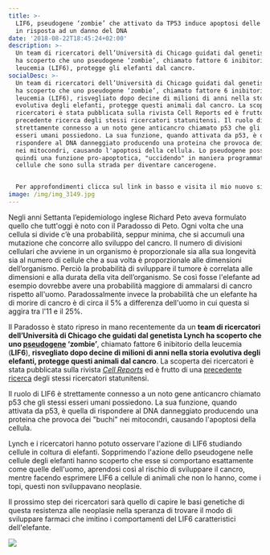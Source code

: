 ```yaml
---
title: >-
  LIF6, pseudogene ‘zombie’ che attivato da TP53 induce apoptosi delle cellule
  in risposta ad un danno del DNA
date: '2018-08-22T18:45:24+02:00'
description: >-
  Un team di ricercatori dell’Università di Chicago guidati dal genetista Lynch
  ha scoperto che uno pseudogene ‘zombie’, chiamato fattore 6 inibitorio della
  leucemia (LIF6), protegge gli elefanti dal cancro. 
socialDesc: >-
  Un team di ricercatori dell’Università di Chicago guidati dal genetista Lynch
  ha scoperto che uno pseudogene ‘zombie’, chiamato fattore 6 inibitorio della
  leucemia (LIF6), risvegliato dopo decine di milioni di anni nella storia
  evolutiva degli elefanti, protegge questi animali dal cancro. La scoperta dei
  ricercatori è stata pubblicata sulla rivista Cell Reports ed è frutto di una
  precedente ricerca degli stessi ricercatori statunitensi. Il ruolo di LIF6 è
  strettamente connesso a un noto gene anticancro chiamato p53 che gli stessi
  esseri umani possiedono. La sua funzione, quando attivata da p53, è quella di
  rispondere al DNA danneggiato producendo una proteina che provoca dei buchi
  nei mitocondri, causando l'apoptosi della cellula. Lo pseudogene possiede
  quindi una funzione pro-apoptotica, "uccidendo" in maniera programmata le
  cellule che sono sulla strada per diventare cancerogene.


  Per approfondimenti clicca sul link in basso e visita il mio nuovo sito...
image: /img/img_3149.jpg
---
```

Negli anni Settanta l’epidemiologo inglese Richard Peto aveva formulato quello che tutt'oggi è noto con il Paradosso di Peto. Ogni volta che una cellula si divide c’è una probabilità, seppur minima, che si accumuli una mutazione che concorre allo sviluppo del cancro. Il numero di divisioni cellulari che avviene in un organismo è proporzionale sia alla sua longevità sia al numero di cellule che a sua volta è proporzionale alle dimensioni dell’organismo. Perciò la probabilità di sviluppare il tumore è correlata alle dimensioni e alla durata della vita dell’organismo. Se così fosse l'elefante ad esempio dovrebbe avere una probabilità maggiore di ammalarsi di cancro rispetto all'uomo. Paradossalmente invece la probabilità che un elefante ha di morire di cancro è di circa il 5% a differenza dell'uomo in cui questa si aggira tra l'11 e il 25%.

Il Paradosso è stato ripreso in mano recentemente da un **team di ricercatori dell’Università di Chicago **che guidati dal genetista Lynch** ha scoperto che uno **[**pseudogene**](https://it.wikipedia.org/wiki/Pseudogene)** ‘zombie’**, chiamato fattore 6 inibitorio della leucemia (**LIF6**), **risvegliato dopo decine di milioni di anni nella storia evolutiva degli elefanti, protegge questi animali dal cancro**. La scoperta dei ricercatori è stata pubblicata sulla rivista [_Cell Reports_](https://www.cell.com/cell-reports/fulltext/S2211-1247(18)31145-8?_returnURL=https%3A%2F%2Flinkinghub.elsevier.com%2Fretrieve%2Fpii%2FS2211124718311458%3Fshowall%3Dtrue) ed è frutto di una [precedente ricerca](https://www.biorxiv.org/content/early/2015/10/06/028522) degli stessi ricercatori statunitensi.

Il ruolo di LIF6 è strettamente connesso a un noto gene anticancro chiamato p53 che gli stessi esseri umani possiedono. La sua funzione, quando attivata da p53, è quella di rispondere al DNA danneggiato producendo una proteina che provoca dei "buchi" nei mitocondri, causando l'apoptosi della cellula.

Lynch e i ricercatori hanno potuto osservare l'azione di LIF6 studiando cellule in coltura di elefanti. Sopprimendo l'azione dello pseudogene nelle cellule degli elefanti hanno scoperto che esse si comportano esattamente come quelle dell'uomo, aprendosi così al rischio di sviluppare il cancro, mentre facendo esprimere LIF6 a cellule di animali che non lo hanno, come i topi, questi non sviluppavano  neoplasie.

Il prossimo step dei ricercatori sarà quello di capire le basi genetiche di questa resistenza alle neoplasie nella speranza di trovare il modo di sviluppare farmaci che imitino i comportamenti del LIF6 caratteristici dell'elefante.

![](/img/fx1_lrg.jpg)
